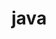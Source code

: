 # java

[java面试指南]: https://xiaozhuanlan.com/topic/9148206537#sectionstringstrabcdstringstr1newstringabcdstrstr1

